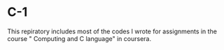 # C-1
This repiratory includes most of the codes I wrote for assignments in the course " Computing and C language" in coursera.
